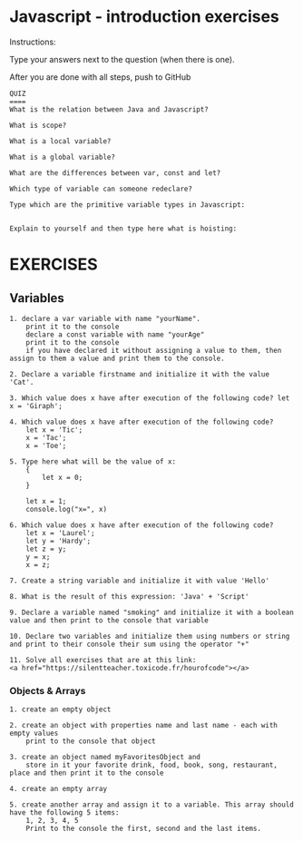 # Javascript - introduction exercises

Instructions:

Type your answers next to the question (when there is one).

After you are done with all steps, push to GitHub


	QUIZ
	====
	What is the relation between Java and Javascript?

	What is scope?

	What is a local variable?

	What is a global variable?

	What are the differences between var, const and let?

	Which type of variable can someone redeclare?

	Type which are the primitive variable types in Javascript:
	
	
	Explain to yourself and then type here what is hoisting:
	

EXERCISES
=========

Variables
---------

	1. declare a var variable with name "yourName".
		print it to the console
		declare a const variable with name "yourAge" 
		print it to the console
		if you have declared it without assigning a value to them, then assign to them a value and print them to the console.

	2. Declare a variable firstname and initialize it with the value 'Cat'.
	
	3. Which value does x have after execution of the following code? let x = 'Giraph';
	
	4. Which value does x have after execution of the following code?
		let x = 'Tic';
		x = 'Tac';
		x = 'Toe';

	5. Type here what will be the value of x:
		{
			let x = 0;
		}

		let x = 1;
		console.log("x=", x)
		
	6. Which value does x have after execution of the following code?
		let x = 'Laurel';
		let y = 'Hardy';
		let z = y;
		y = x;
		x = z;
		
	7. Create a string variable and initialize it with value 'Hello'
	
	8. What is the result of this expression: 'Java' + 'Script'
	
	9. Declare a variable named "smoking" and initialize it with a boolean value and then print to the console that variable
	
	10. Declare two variables and initialize them using numbers or string and print to their console their sum using the operator "+"
	
	11. Solve all exercises that are at this link: 
	<a href="https://silentteacher.toxicode.fr/hourofcode"></a>

### Objects & Arrays

	1. create an empty object
	
	2. create an object with properties name and last name - each with empty values
		print to the console that object
	
	3. create an object named myFavoritesObject and 
		store in it your favorite drink, food, book, song, restaurant, place and then print it to the console

	4. create an empty array
	
	5. create another array and assign it to a variable. This array should have the following 5 items:
		1, 2, 3, 4, 5
		Print to the console the first, second and the last items.
